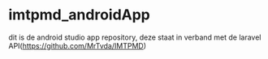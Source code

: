 # imtpmd_androidApp
dit is de android studio app repository, deze staat in verband met de laravel API(https://github.com/MrTvda/IMTPMD)

